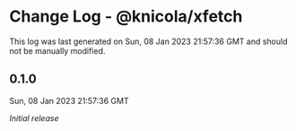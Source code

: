 # Change Log - @knicola/xfetch

This log was last generated on Sun, 08 Jan 2023 21:57:36 GMT and should not be manually modified.

## 0.1.0
Sun, 08 Jan 2023 21:57:36 GMT

_Initial release_

